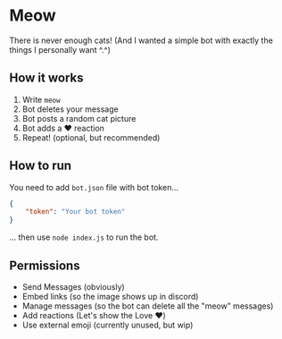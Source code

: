 # Meow

There is never enough cats!
(And I wanted a simple bot with exactly the things I personally want ^.^)

## How it works
1. Write `meow`
2. Bot deletes your message
3. Bot posts a random cat picture
4. Bot adds a ❤️ reaction
5. Repeat! (optional, but recommended)

## How to run
You need to add `bot.json` file with bot token...
```json
{
    "token": "Your bot token"
}
```
... then use `node index.js` to run the bot.

## Permissions
- Send Messages (obviously)
- Embed links (so the image shows up in discord)
- Manage messages (so the bot can delete all the "meow" messages)
- Add reactions (Let's show the Love ❤️)
- Use external emoji (currently unused, but wip)
